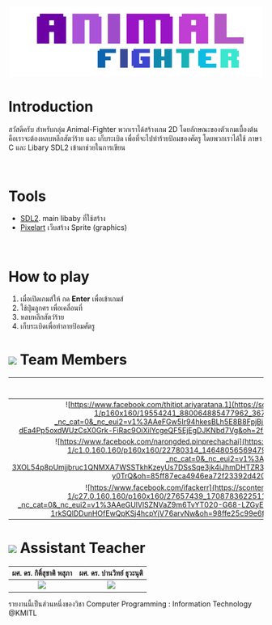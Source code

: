 <p align="center"> <img src="graphics/forgit1.png" width="500"/></p>

# Introduction
 สวัสดีครับ สำหรับกลุ่ม Animal-Fighter พวกเราได้สร้างเกม 2D โดยลักษณะของตัวเกมเบื้องต้น คือเราจะต้องหลบหลีกสัตว์ร้าย และ เก็บระเบิด เพื่อที่จะไปทำร้ายป้อมของศัตรู
 โดยพวกเราได้ใช้ ภาษา C และ Libary SDL2 เข้ามาช่วยในการเขียน
 
 
<br>

# Tools

- [SDL2](https://www.libsdl.org/download-2.0.php). main libaby ที่ใช้สร้าง 
- [Pixelart](http://pixelartmaker.com/) เว็บสร้าง Sprite (graphics) 

<br>

# How to play

1. เมื่อเปิดเกมส์ให้ กด **Enter** เพื่อเข้าเกมส์
2. ใช้ปุ่มลูกศร เพื่อเคลื่อนที่
3. หลบหลีกสัตว์ร้าย 
4. เก็บระเบิดเพื่อทำลายป้อมศัตรู

# ![](/Resource/Person.png) Team Members
|  |Name|Surname|GitHub Username|Student ID|
|:-:|--|------|---------------|---------|
|![https://www.facebook.com/thitipt.ariyaratana.1](https://scontent.fbkk5-3.fna.fbcdn.net/v/t1.0-1/p160x160/19554241_880064885477962_3673185930617359704_n.jpg?_nc_cat=0&_nc_eui2=v1%3AAeFGw5Ir94hkesBLh5E8B8FpjBjO4XM0OPkvfAxeWVbwtudso3gX4uLBh-dEa4Pp5oxdWUzCsX0Grk-FiRac9OiXilYcgeQF5EjEgDJKNbd7Vg&oh=2f6576f9afb939d2effdff4bafbe2f4c&oe=5B5A2621)|Thitipat|Ariyaratana|[@thitipat021](https://github.com/thitipat021)|60070021|
|![https://www.facebook.com/narongded.pinprechachai](https://scontent.fbkk5-3.fna.fbcdn.net/v/t1.0-1/c1.0.160.160/p160x160/22780314_1464805656947913_6318736334116888243_n.jpg?_nc_cat=0&_nc_eui2=v1%3AAeE6E-3XOL54p8pUmjjbruc1QNMXA7WSSTkhKzeyUs7DSsSqe3jk4iJhmDHTZR3o0J0i3IPBx7l_Uv8qJz9QVtgXe210e38bOmWZ7pmf-y0TrQ&oh=85ff87eca4946ea72f23392d4202898e&oe=5B68E278)|Narongded|Pinprechachai|[@Narongded](https://github.com/Narongded)|60070023|
|![https://www.facebook.com/ifackerr](https://scontent.fbkk5-3.fna.fbcdn.net/v/t1.0-1/c27.0.160.160/p160x160/27657439_1708783622511767_463601764313892920_n.jpg?_nc_cat=0&_nc_eui2=v1%3AAeGUlVlSZNVaZ9m6TvYT020-G68-LZGyEzcW0sHzSQiidShB8UH1tEC67rbZYr4Tq_sj7l4tBSE-1rkSQlDDunHOfEwQpKSj4hcpYjV76arvNw&oh=98ffe25c99e6f519b678149fc3713637&oe=5B4F83D7)|Thong-ngurn|Yampradit|[@ifackerx](https://github.com/ifackerx)|60070030|


# ![](/Resource/Supervisor.png) Assistant Teacher
|ผศ. ดร. กิติ์สุชาติ พสุภา|ผศ. ดร. ปานวิทย์ ธุวะนุติ|
|:-:|:-:|
|![](https://raw.githubusercontent.com/sagelga/ComPro_Project/master/Resource/Aj.%20Oong.png)|![](https://raw.githubusercontent.com/sagelga/ComPro_Project/master/Resource/Aj.%20Panwit.png)|

รายงานนี้เป็นส่วนหนึ่งของวิชา Computer Programming : Information Technology @KMITL

